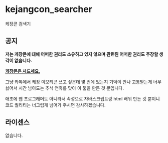 # kejangcon_searcher

케장콘 검색기

## 공지

**저는 케장콘에 대해 어떠한 권리도 소유하고 있지 않으며 관련된 어떠한 권리도 주장할 생각이 없습니다.**

**[케장콘은 사드세요.](https://e.kakao.com/t/kejang-con, "케장콘 사러가기")**

그냥 카톡에서 케장 이모티콘 쓰고 싶은데 몇 번에 있는지 기억이 안나 고통받는게 너무 싫어서 시간 남아도는 추석 연휴를 맞아 이 툴을 만든 것 뿐입니다.

애초에 웹 프로그래머도 아니라서 속성으로 자바스크립트랑 html 배워 만든 것 뿐이니 코드 퀄리티는 너그럽게 넘어가 주시면 감사하겠습니다.

## 라이센스

없습니다. 
